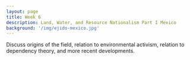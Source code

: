 ```yaml
---
layout: page
title: Week 6
description: Land, Water, and Resource Nationalism Part I Mexico
background: '/img/ejido-mexico.jpg'
---
```


Discuss origins of the field, relation to environmental activism, relation to dependency theory, and more recent developments.

